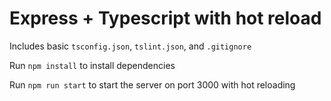 # Express + Typescript with hot reload

Includes basic `tsconfig.json`, `tslint.json`, and `.gitignore`

Run `npm install` to install dependencies

Run `npm run start` to start the server on port 3000 with hot reloading
